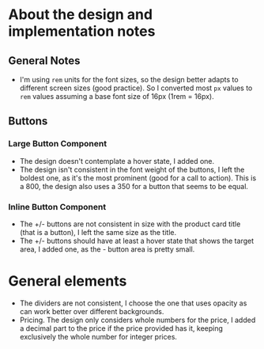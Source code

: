 # About the design and implementation notes

## General Notes
- I'm using `rem` units for the font sizes, so the design better adapts to different screen sizes (good practice). So I converted most `px` values to `rem` values assuming a base font size of 16px (1rem = 16px).

## Buttons
### Large Button Component
- The design doesn't contemplate a hover state, I added one.
- The design isn't consistent in the font weight of the buttons, I left the boldest one, as it's the most prominent (good for a call to action). This is a 800, the design also uses a 350 for a button that seems to be equal.

### Inline Button Component
- The +/- buttons are not consistent in size with the product card title (that is a button), I left the same size as the title.
- The +/- buttons should have at least a hover state that shows the target area, I added one, as the - button area is pretty small.

# General elements
- The dividers are not consistent, I choose the one that uses opacity as can work better over different backgrounds.
- Pricing. The design only considers whole numbers for the price, I added a decimal part to the price if the price provided has it, keeping exclusively the whole number for integer prices.